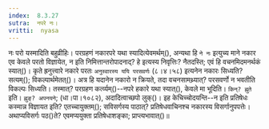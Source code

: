 ```yaml
---
index:  8.3.27
sutra:  नपरे नः।
vritti:  nyasa
---
```


नः परो यस्मादिति बहुव्रीहिः। परग्रहणं नकारपरे यथा स्यादित्येवमर्थम्(), अन्यथा हि `ने नः` इत्युच्य माने नकार एव केवले परतो विज्ञायेत, न इति निमित्तान्तरोपादनाद्? हे इत्यस्य निवृत्तिः? नैतदस्ति; एवं हि वचनमिदमनर्थकं स्यात्()। कृते ह्रनुत्त्वारे नकारे परतः `अनुस्वारस्य ययि परसवर्णः` (८।४।५८) इत्यनेन नकारः सिध्यति? सत्यम्(); विकल्पार्थमेतत्()। अत्र हि यदानेन नकारो न क्रियते, तदा वचनसामथ्र्यात्? परसवर्णो न भवतीति विकल्पः सिध्यति। तस्मात्? परग्रहण कर्त्व्यम्()--नपरे हकारे यथा स्यात्(), केवले मा भूदिति। `किन्? ह्नुते` इति। `ह्नुङ्? अपनयने`; (धा।पा।१०८२), अदादित्वाच्छपो लुक्()। 
इह केचिच्चोदयन्ति--न इति प्रतिषेधः कस्मान्न विज्ञायत इति? एतच्चायुक्तम्(); सविसर्गस्य पाठात्? प्रतिषेधवाचिनश्च नकारस्य विसर्गानुपपत्तेः। अथाप्यविसर्गः पठ()ते? एवमप्ययुक्ता प्रतिषेधाशङ्का; प्राप्त्यभावात्()॥
